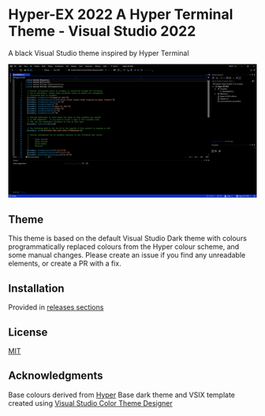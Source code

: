 # Hyper-EX 2022 A Hyper Terminal Theme - Visual Studio 2022
A black Visual Studio theme inspired by Hyper Terminal

![Theme Screenshot](/assets/sample.png)


## Theme

This theme is based on the default Visual Studio Dark theme with colours programmatically replaced colours from the Hyper colour scheme, and some manual changes. Please create an issue if you find any unreadable elements, or create a PR with a fix.

## Installation

Provided in [releases sections](https://github.com/GhostNaix/Hyper-EX-2022/releases/latest)

## License
[MIT](https://choosealicense.com/licenses/mit/)

## Acknowledgments

Base colours derived from [Hyper](https://github.com/zeit/hyper)
Base dark theme and VSIX template created using [Visual Studio Color Theme Designer](https://marketplace.visualstudio.com/items?itemName=ms-madsk.ColorThemeDesigner)

